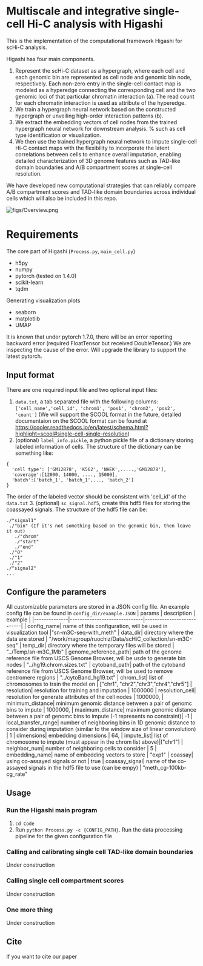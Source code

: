 # Multiscale and integrative single-cell Hi-C analysis with Higashi

This is the implementation of the computational framework Higashi for scHi-C analysis.

Higashi has four main components.
1.  Represent the scHi-C dataset as a hypergraph, where each cell and each genomic bin are represented as cell node and genomic bin node, respectively. 
Each non-zero entry in the single-cell contact map is modeled as a hyperedge connecting the corresponding cell and the two genomic loci of that particular chromatin interaction (a).
The read count for each chromatin interaction is used as attribute of the hyperedge.
2. We train a hypergraph neural network based on the constructed hypergraph or unveiling high-order interaction patterns (b).
3.  We extract the embedding vectors of cell nodes from the trained hypergraph neural network for downstream analysis. % such as cell type identification or visualization.
4.  We then use the trained hypergraph neural network to impute single-cell Hi-C contact maps with the flexibility to incorporate the latent correlations between cells to enhance overall imputation, enabling detailed characterization of 3D genome features such as TAD-like domain boundaries and A/B compartment scores at single-cell resolution.

We have developed new computational strategies that can reliably compare A/B compartment scores and TAD-like domain boundaries across individual cells which will also be included in this repo.

![figs/Overview.png](https://github.com/ma-compbio/Higashi/blob/main/figs/Overview.png)


# Requirements
The core part of Higashi (`Process.py`, `main_cell.py`)

- h5py
- numpy
- pytorch (tested on 1.4.0)
- scikit-learn
- tqdm

Generating visualization plots
- seaborn
- matplotlib
- UMAP

It is known that under pytorch 1.7.0, there will be an error reporting backward error (required FloatTensor but received DoubleTensor.) We are inspecting the cause of the error. Will upgrade the library to support the latest pytorch.

## Input format

There are one required input file and two optional input files:
1. `data.txt`, a tab separated file with the following columns: `['cell_name','cell_id', 'chrom1', 'pos1', 'chrom2', 'pos2', 'count']` (We will support the SCOOL format in the future, detailed documentaion on the SCOOL format can be found at https://cooler.readthedocs.io/en/latest/schema.html?highlight=scool#single-cell-single-resolution)
2. (optional) `label_info.pickle`, a python pickle file of a dictionary storing labeled information of cells. The structure of the dictionary can be something like:
  ```
  {
    'cell type': ['GM12878', 'K562', 'NHEK',.....,'GM12878'],
    'coverage':[12000, 14000, ...., 15000],
    'batch':['batch_1', 'batch_1',..., 'batch_2']
  }
  ```
  The order of the labeled vector should be consistent with 'cell_id' of the `data.txt`
 3. (optional) `sc_signal.hdf5`, create this hdf5 files for storing the coassayed signals. The structure of the hdf5 file can be:
 ```
 ./"signal1"
  ./"bin" (If it's not something based on the genomic bin, then leave it out)
    ./"chrom"
    ./"start"
    ./"end"
  ./"0"
  ./"1"
  ./"2"
./"signal2"
...

```


 

## Configure the parameters
All customizable parameters are stored in a JSON config file. An example config file can be found in `config_dir/example.JSON`
| params       | description                  | example                   |
|--------------|------------------------------|---------------------------|
| config_name| name of this configuration, will be used in visualization tool |"sn-m3C-seq-with_meth"
|  data_dir| directory where the data are stored | "/work/magroup/ruochiz/Data/scHiC_collection/sn-m3C-seq"
|  temp_dir| directory where the temporary files will be stored | "../Temp/sn-m3C_1Mb"
|  genome_reference_path| path of the genome reference file from USCS  Genome Browser, will be usde to generate bin nodes | "../hg19.chrom.sizes.txt"
|  cytoband_path| path of the cytoband reference file from USCS Genome Browser, will be used to remove centromere regions | "../cytoBand_hg19.txt"
|  chrom_list| list of chromosomes to train the model on | ["chr1", "chr2","chr3","chr4","chr5"]
|  resolution| resolution for training and imputation | 1000000
|  resolution_cell| resolution for generate attributes of the cell nodes | 1000000,
|  minimum_distance| minimum genomic distance between a pair of genomc bins to impute | 1000000,
|  maximum_distance|  maximum genomic distance between a pair of genomc bins to impute (-1 represents no constraint)| -1
|  local_transfer_range| number of neighboring bins in 1D genomic distance to consider during imputation (similar to the window size of linear convolution) | 1
|  dimensions| embedding dimensions | 64,
|  impute_list| list of chromosome to impute (must appear in the chrom list above)|["chr1"]
|  neighbor_num| number of neighboring cells to consider | 5
|  embedding_name| name of embedding vectors to store | "exp1"
|  coassay| using co-assayed signals or not | true
|  coassay_signal| name of the co-assayed signals in the hdf5 file to use (can be empy) | "meth_cg-100kb-cg_rate"


## Usage
### Run the Higashi main program

1. `cd Code`
2. Run `python Process.py -c {CONFIG_PATH}`. Run the data processing pipeline for the given configuration file

### Calling and calibrating single cell TAD-like domain boundaries
Under construction
### Calling single cell compartment scores
Under construction
### One more thing
Under construction


## Cite

If you want to cite our paper


